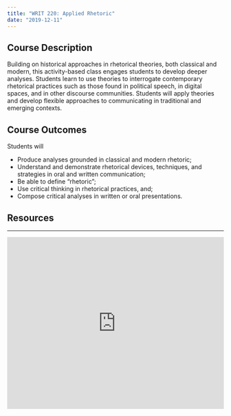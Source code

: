 ```yaml
---
title: "WRIT 220: Applied Rhetoric"
date: "2019-12-11"
---
```


## Course Description

Building on historical approaches in rhetorical theories, both classical and modern, this activity-based class engages students to develop deeper analyses. Students learn to use theories to interrogate contemporary rhetorical practices such as those found in political speech, in digital spaces, and in other discourse communities. Students will apply theories and develop flexible approaches to communicating in traditional and emerging contexts.

## Course Outcomes

Students will

- Produce analyses grounded in classical and modern rhetoric;
- Understand and demonstrate rhetorical devices, techniques, and strategies in oral and written communication;
- Be able to define “rhetoric”;
- Use critical thinking in rhetorical practices, and;
- Compose critical analyses in written or oral presentations.

## Resources

* * *

<iframe src="https://olemiss.app.box.com/embed/s/484n7m1tc03yt7w13xzkohb0b2wcxox4?sortColumn=date&amp;view=list" width="100%" height="400" frameborder="0" allowfullscreen="allowfullscreen"></iframe>
